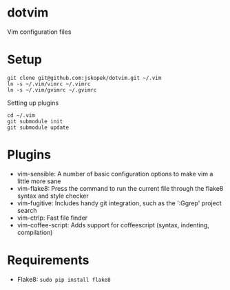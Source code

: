 dotvim
======

Vim configuration files

Setup
=====

	git clone git@github.com:jskopek/dotvim.git ~/.vim
	ln -s ~/.vim/vimrc ~/.vimrc
	ln -s ~/.vim/gvimrc ~/.gvimrc

Setting up plugins

	cd ~/.vim
	git submodule init
	git submodule update

Plugins
=======

- vim-sensible: A number of basic configuration options to make vim a little more sane
- vim-flake8: Press the <F7> command to run the current file through the flake8 syntax and style checker
- vim-fugitive: Includes handy git integration, such as the ':Ggrep' project search
- vim-ctrlp: Fast file finder
- vim-coffee-script: Adds support for coffeescript (syntax, indenting, compilation)

Requirements
============

- Flake8: `sudo pip install flake8`
